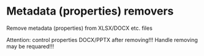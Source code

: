 # Metadata (properties) removers
Remove metadata (properties) from XLSX/DOCX etc. files

Attention: control properties DOCX/PPTX after removing!!! Handle removing may be requared!!!
